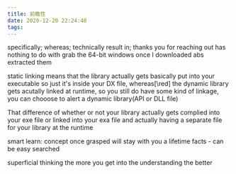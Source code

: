 ```yaml
---
title: 前瞻性
date: 2020-12-20 22:24:48
tags:
---
```



specifically; whereas; technically result in; 
thanks you for reaching out 
has nothing to do with 
grab the 64-bit windows
once I downloaded abs extracted them



static linking means that the library actually gets basically put into your executable
so just it's inside your DX file, whereas[\red] the dynamic library gets acutally linked at runtime, so you still do have some kind of linkage, you can chooose to alert a dynamic library(API or DLL file)

That difference of whether or not your library actually gets complied into your exe file or linked into your exa file and actually having a separate file for your library at the runtime


smart learn:
concept once grasped will stay with you a lifetime
facts - can be easy searched 

superficial thinking
the more you get into the understanding the better